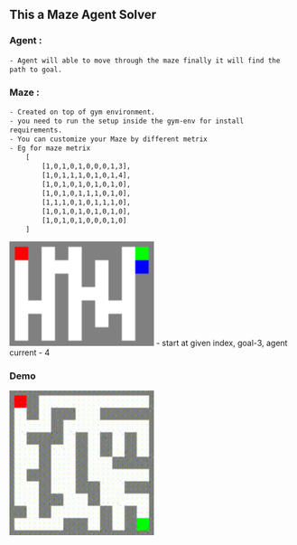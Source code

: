 ## This a Maze Agent Solver

### Agent :
    - Agent will able to move through the maze finally it will find the path to goal.

### Maze :
    - Created on top of gym environment.
    - you need to run the setup inside the gym-env for install requirements.
    - You can customize your Maze by different metrix
    - Eg for maze metrix
        [
            [1,0,1,0,1,0,0,0,1,3],
            [1,0,1,1,1,0,1,0,1,4],
            [1,0,1,0,1,0,1,0,1,0],
            [1,0,1,0,1,1,1,0,1,0],
            [1,1,1,0,1,0,1,1,1,0],
            [1,0,1,0,1,0,1,0,1,0],
            [1,0,1,0,1,0,0,0,1,0]
        ]
<img src="maze.png" width=256 />
        - start at given index, goal-3, agent current - 4 

### Demo
<img src="maze.gif" width=256 />